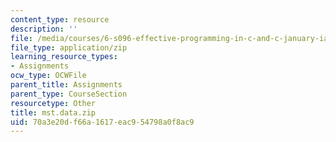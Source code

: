 ```yaml
---
content_type: resource
description: ''
file: /media/courses/6-s096-effective-programming-in-c-and-c-january-iap-2014/70a3e20df66a1617eac954798a0f8ac9_mst.data.zip
file_type: application/zip
learning_resource_types:
- Assignments
ocw_type: OCWFile
parent_title: Assignments
parent_type: CourseSection
resourcetype: Other
title: mst.data.zip
uid: 70a3e20d-f66a-1617-eac9-54798a0f8ac9
---
```

